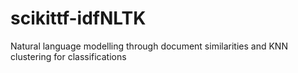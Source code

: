 # scikittf-idfNLTK
Natural language modelling through document similarities and KNN clustering for classifications
